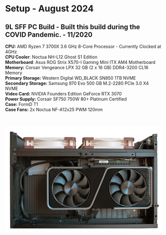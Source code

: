 # Setup - August 2024

## 9L SFF PC Build - Built this build during the COVID Pandemic. - 11/2020

**CPU:** AMD Ryzen 7 3700X 3.6 GHz 8-Core Processor - Currently Clocked at 4GHz <br>
**CPU Cooler**: Noctua NH-L12 Ghost S1 Edition <br>
**Motherboard**: Asus ROG Strix X570-I Gaming Mini ITX AM4 Motherboard <br>
**Memory:** Corsair Vengeance LPX 32 GB (2 x 16 GB) DDR4-3200 CL16 Memory <br>
**Primary Storage:** Western Digital WD_BLACK SN850 1TB NVME <br>
**Secondary Storage:** Samsung 970 Evo 500 GB M.2-2280 PCIe 3.0 X4 NVME <br>
**Video Card:** NVIDIA Founders Edition GeForce RTX 3070 <br>
**Power Supply:** Corsair SF750 750W 80+ Platinum Certified <br>
**Case:** FormD T1<br>
**Case Fans:** 2x Noctua NF-A12x25 PWM 120mm <br>

<br>

![gpu_side](Images/gpu_side.png)
